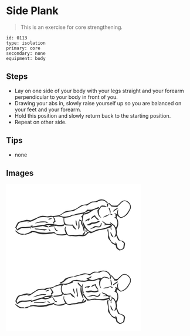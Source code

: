 # Side Plank
> This is an exercise for core strengthening.

``` 
id: 0113 
type: isolation 
primary: core 
secondary: none 
equipment: body 
``` 

## Steps

 - Lay on one side of your body with your legs straight and your forearm perpendicular to your body in front of you.
 - Drawing your abs in, slowly raise yourself up so you are balanced on your feet and your forearm.
 - Hold this position and slowly return back to the starting position.
 - Repeat on other side.

## Tips

 - none

## Images

<svg width="277pt" height="200" viewBox="0 0 277 150" xmlns="http://www.w3.org/2000/svg">
  <g fill="#FFF">
    <path d="M0 0h277v150H0V0m184.68 34.75c-2.9 1.73-6.37.62-9.51 1.29-3.11 1.34-5.9 3.32-8.93 4.84-3.14 1.06-6.47 1.37-9.73 1.85-6.71 1.55-10.91 8-17.66 9.45-6.06 2.96-13.25 1.68-19.3 4.5-3.64 2.66-7.26 5.57-11.51 7.14-4.99.6-9.98 1.96-15.03 1.18-3.04-.43-5.92.82-8.87 1.26-4.62-.86-9.45-2.23-14.07-.6-6.58 2.72-12.98 5.89-19.6 8.54-2.81-.43-5.65-.75-8.48-1.1-5.61 1.08-11.04 3.01-16.6 4.31-3.52 2.89-4.46 7.59-6.83 11.3 1.43 1.92 2.43 4.12 3.79 6.09 4.19-.91 7.17-5.05 11.63-4.77 5.34.15 10.66-.23 15.96-.82l-.92 1.83c.31-.02.94-.05 1.25-.07.09-1.16.28-3.48.38-4.64.39.74 1.18 2.21 1.57 2.94 6.92-.91 13.83-1.89 20.7-3.09 4.96-1.35 9.08 3.39 14.1 1.94-1.72-2.1-4.22-3.09-6.66-4.08 6.64-.41 13.62 1.31 19.88-1.76-.92-.62-2.77-1.86-3.7-2.47l.22 1.89c-3.53.32-7.03-.35-10.55-.23-3.89-.13-7.26 2.61-11.22 1.77-7.57 1.27-15.14 2.64-22.71 4.02.87-.5 2.62-1.48 3.49-1.98-1.76-.13-3.53-.25-5.28-.42-.12.47-.35 1.43-.47 1.91-2.87.15-5.72.5-8.57.89-4.43.51-9.11-.53-13.37 1.15-2.39.82-4.2 2.66-6.14 4.19-.05-.98-.15-2.94-.21-3.92-.27.04-.83.11-1.11.15 2.68-3.59 3.41-8.66 7.84-10.71 4.8-1.28 9.76-1.81 14.67-2.47 1.94-.28 3.75.48 5.42 1.34 4.72-1.77 9.65-3.27 13.76-6.28 6.16-3.9 13.67-4.09 20.68-3.17 3.82 1.16 7.45-1.35 11.31-.78 2.08-.64 2.74 1.64 2.84 3.14.57 1.77 1.11 3.56 1.72 5.32-1.82 1.03-3.29 2.45-3.45 4.71 2.24-.94 4.24-2.32 5.93-4.07-1.19-2.38-1.93-4.94-2.5-7.53l-.79.9c-.1-.54-.32-1.62-.43-2.16 3.72-.49 7.49-1.36 11.25-.85 2.91.76 5.85 1.47 8.68 2.49-.3 4.37-.09 8.77 1.11 13.01-5.64 1.85-12.05 2.32-17.71.26-.65.69-1.29 1.39-1.91 2.09-2.37-.35-4.76-.4-7.13-.09a36.27 36.27 0 0 1-4.11 1.64c-.19.72-.36 1.45-.47 2.2 4.75-1.95 9.96-1.38 14.75-2.94 4.53 1.47 9.4 1.07 14.05.57 1.98.1 2.52-2.02 3.44-3.32 1.15.6 2.13 1.74 3.49 1.84 4.2.24 8.4.42 12.59.7.95 4.23 4.49 6.7 8.23 8.36-2.18-3.8-4.9-7.25-7.68-10.63-4.23.4-8.51.37-12.71-.3-4.81-2.57-4.99-8.24-4.71-13.02 5.35-1.16 11.39-1.13 15.94-4.52 2.73-.52 5.48-.9 8.17-1.61 4.86-1.45 10.08-1.2 14.8-3.22-.75 1.53-1.45 3.09-2.1 4.66-.54.22-1.64.66-2.19.88.7 1.28 1.4 2.57 2.09 3.86-.19 1.84-.33 3.68-.43 5.52-1.88-.89-3.72-1.85-5.52-2.89.04.74.1 2.23.14 2.97-.43.47-1.29 1.41-1.72 1.89-.04 2.98.11 5.96.09 8.93-.28 2.25-.82 4.54-.07 6.76 4.53-4.91.45-11.78 1.85-17.59.82.25 2.47.75 3.3 1 .14 2.66.15 5.5 1.7 7.79 2.5 3.63 2.44 8.19 4 12.16.7.23 2.09.68 2.79.91-1.91 2.22-4.59 3.99-5.44 6.94-3.05-.08-6.18-1.01-9.17 0-2.93.9-6.01.55-9 .26-2.9-.38-5.78.56-8.67.37-1.53-.6-2.88-1.57-4.26-2.44-.83-3.4-2.32-6.58-3.96-9.65.41-2.03.88-4.04 1.34-6.05-5.15 4.08-1.91 10.54.02 15.42-7.85.82-16.81 2.51-23.67-2.52.48-.36 1.46-1.09 1.95-1.45-1.03-.01-2.06-.03-3.08-.04-3.78 1.15-7.82.24-11.64 1.17-3.92 1.09-7.95.12-11.94.19-7.7.15-14.79-4.5-22.56-3.11-4.12 3.45-9.25 4.88-14.35 6.08l-.24 1.24c5.59.65 10.27-2.85 15.57-3.74-.1-.38-.3-1.15-.39-1.54 7.09-.86 13.17 3.64 20.07 4.3 8.64.5 17.27-.52 25.77-2.03 7.29 5.1 17.3 6.06 25.55 2.68 2.79 1.87 5.9 3.83 9.43 3.31 4.65-.55 9.29 1.23 13.91.21 4.35-1.12 8.83 1.07 13.15-.44 4.47-.32 5.4-6.28 9.99-6.21-.81-1.64-2.45-2.07-4.16-1.94-1.22 4.11-5.56 5.56-9.38 6.28 4.16-.74 4.83-4.61 5.81-7.76l-2.32-.68c.14-2.24.28-4.47.43-6.7 2.66 2.58 4.67 5.89 8.03 7.66 1.33.59 1.72 2.07 2.45 3.2l2.99.52c6.24-2.72 12.35-5.95 19.21-6.83 7.27-.6 14.25-2.86 21.09-5.27-.11 1.93-.9 4.45 1.66 5.09-.28-3-1.24-5.85-1.93-8.76.49.65 1.48 1.95 1.97 2.6.28-.89.85-2.68 1.14-3.58l-1.99.09c.03-.49.08-1.46.1-1.94 2.25 1.66 4.8 3.12 6.47 5.42 1.74 3.32 2.41 7.07 2.84 10.76.69 4.03-2.47 7.25-2.83 11.13 1.35-1.17 2.63-2.44 3.89-3.71 1.46 2.96 2.21 6.27 3.89 9.11 2.19 1.12 4.69 1.47 7.01 2.29 1.48 1.29 3.03 2.51 4.53 3.79-.51 3.43-.43 7.05-1.75 10.31-1.83 1.33-4.03 2.06-6.13 2.85-1.55-1.05-3.09-2.12-4.55-3.29-1.86-3.94-1.31-8.87-4.6-12.11l-.28 3.83c-2.9-1.64-6.56-2.51-8.42-5.52-5.28-7.01-4.99-16.22-6.31-24.5l-2 .88c1.03 4.61 2.65 9.28 1.69 14.06-.89 4.54 3.65 7.23 5.65 10.69 2.14 3.78 6.22 5.46 10 7.1.46 2.06.53 4.32 1.62 6.17 1.9 1.86 4.3 3.09 6.42 4.65 3.94-1.58 10.22-2.58 10.12-8.01.34-2.24 1.2-4.49.83-6.76-1.58-3.93-6.01-5.75-10-5.74-3.66-3.58-4.88-8.73-7.06-13.21.79-3.23.34-6.54-.17-9.76 1.6-3.26 3.32-6.67 3.41-10.38-.11-4.18.26-8.92-3.19-11.97.02-1.96.31-3.91.89-5.78 2.22 2.14 4.52 4.22 7.4 5.45 3.54-.85 7.07-1.98 9.79-4.52 5.12-3.4 7.48-9.22 10.37-14.38 2.95-8.46-4.96-18.03-13.8-17.08-5.83 1.07-8.94 6.79-13.34 10.19-3.87.59-7.75.39-11.61-.11-1.98-1.56-3.26-4.39-5.87-4.86-.52.27-1.55.82-2.07 1.1l1.61.18c2.25 1.76 4.1 3.93 6.13 5.93 3.81-.04 7.57.67 11.37.87 1.68-.84 2.39-2.84 3.86-3.98 3.2-2.38 5.28-6.22 9.16-7.64 2.99-.7 6.26-.07 8.41 2.22 3.86 2.79 6.4 7.56 4.62 12.31-3.5 7.51-8.64 15.54-17.13 17.86-2.46.64-3.96-1.82-5.35-3.39-2.85-3.69-1.57-8.56-1.37-12.81-2.43 2.92-2.21 6.82-1.73 10.36-1.81-.77-3.58-1.58-5.34-2.42-.08.44-.23 1.33-.3 1.77l1.67.24c.17 2.05.36 4.1.49 6.16-1.18.12-2.35.23-3.52.33 4.92.89 7.14 6.53 7.03 11.04-.15 3.45-.07 7.97-3.83 9.55-.58-1.34-1.13-2.68-1.66-4.03-3.17-2.28-6.27-4.66-9.69-6.54.44.81 1.33 2.43 1.77 3.24-3.21.7-6.65.75-9.72-.56-2.94-1.64-5.23-4.26-8.29-5.71 1.54 3.1 4.32 5.23 7.23 6.96-1 .6-2.98 1.8-3.98 2.4 5.01-.8 10.08-1.82 15.13-.61-7.52 5.76-17.23 7.67-26.44 8.71-4.02.66-7.44 3-11.11 4.58-6.03 1.51-10.35-4.21-13.77-8.26-2.38-4.86-5.51-9.48-6.82-14.8.53-3.87 1.01-7.84 2.45-11.5 5.09-.48 10.02-2.44 14.11-5.5 3.39-2.51 7.21-4.55 11.28-5.64 2.33-.04 4.51-.66 6.22-2.3-.34-.57-1.01-1.71-1.35-2.28a70.327 70.327 0 0 1-14.99 5.85c-2.91.29-5.83-.09-8.75.01-1.02 2.13-2.87 3.66-4.99 4.62-6.92 2.57-14.6 2.39-21.36 5.42-1.41.08-2.82.18-4.22.27-4.35 3-9.74 3.44-14.84 3.82-3.67.29-7.07-1.55-10.73-1.54 3.6-2.23 6.96-4.95 10.91-6.56 4.47-1.27 9.01-2.53 13.63-3 4.46.93 7.57-2.95 11.32-4.58 6.21-3.31 12.5-9.53 20.1-6.97 3.94-1.81 7.02-5.26 11.3-6.32 3.12-.65 6.33-1.09 9.52-.71 3.2-3.05 7.71-3.72 11.97-3.5 3.96.5 6.48 3.89 9.3 6.31.18-.63.34-1.27.48-1.91-2.79-3.19-6.41-6.06-10.83-6.23-4.35-.72-8.44 1.13-12.22 3.03m22 8.08c-.11 1.51-.09 3.07 1.08 4.27a52.4 52.4 0 0 0 1.09-4.09c.89-2.02-1.8-2.9-3.2-3.3.23 1.08.65 2.09 1.03 3.12m-19.77 10.89c-.39 5.96 2.08 13.09 7.93 15.62-1.42-2.08-3.33-3.84-4.34-6.16-1.01-2.89-1.17-6.08-.59-9.06 1.23-2.83 3.08-5.36 5-7.75 3.78-.06 7.57-.04 11.33.48-2.75-3.06-6.84-2.69-10.56-2.98-3.86 2.43-5.56 6.8-8.77 9.85m31.66 3.01c3.34-1.66 6.05-4.32 9.36-6.06.13-.75.27-1.51.42-2.27-3.59 2.36-8.33 3.81-9.78 8.33m-9.38-8.54c1.64 3.41 2.79 7.01 3.39 10.74.33-.25.97-.76 1.3-1.02-.19-2.85-.83-5.65-2.13-8.2l-2.56-1.52m2.56 12.22c1.33 2.08 3.57 3 6.04 2.74-1.29-2.19-3.8-2.42-6.04-2.74m-13.3 8.07c4.67-1.98 10.45-2.99 13.34-7.61-4.08 3.31-10.2 3.1-13.34 7.61m-24.91 3.06c2.41-1.44 4.46-3.39 6.73-5.04 3.15 2.16 5.2 7.21 9.51 6.9-2.04-3.73-6.91-5.38-7.87-9.61-3.87 1.11-7.37 3.65-8.37 7.75m-86.55-.64c-.11.52-.32 1.56-.43 2.08 2.59-.74 5.52-.97 7.39-3.17-2.36.09-4.67.54-6.96 1.09m73.82 5.43c2.18-.35 4.07-1.48 5.92-2.62l.63 1.88c1.44-1.33 2.86-2.67 4.23-4.06-.42-.36-1.28-1.09-1.71-1.46-3.18 1.83-6.72 3.32-9.07 6.26m-18.17-2.94c-.98 4.34-.19 8.69 2.18 12.45 1.03-2.58-.64-5.1-.62-7.71.05-1.73-.73-3.28-1.56-4.74m45.79 2.07c-3.12 1.9-6.69 3.05-10.37 2.97-5.02-.3-8.54 4.03-13.36 4.72 3.72 2.67 8.04.28 11.36-1.84 5.64-.28 11.53-1.3 15.76-5.43-1.11-.14-2.33-1.23-3.39-.42M58.49 80.21c2.98.03 5.89-.75 8.8-1.28 3.61-.51 7.27-.47 10.87-1.08 1.63-.43 3.02.85 4.44 1.4 1.39-.34 2.77-.75 4.11-1.28-9.21-2.69-19.6-2.08-28.22 2.24m-14.56-2.2c.45.08 1.35.22 1.8.3 1.35-1.68-3.06-2.37-1.8-.3m150.06 1.59c-.36 2.53-.69 5.46-3.1 6.92-3.58 1.19-7.74-2.29-10.98.35-2.82 2.11-5.88 3.9-9.19 5.12 3.55-.59 7.15-1.26 10.34-3 3.81-2.37 9.58 1.87 12.5-2.47 1.92-1.79 1.53-4.58 1.75-6.95-.33.01-.99.02-1.32.03m-94.76 7.59c-1.07 4.05 2.59 11.01 7.33 8.58-1.5-.93-3.22-1.54-4.57-2.68-1.1-1.89-1.67-4.02-2.76-5.9M58.15 90.9c1.69 2.1 4.49 1.7 6.86 1.98 4.71.26 9.28 1.61 13.98 1.97 1.84-.67 3.53-1.68 5.28-2.55-8.74.85-17.37-1.62-26.12-1.4m28.77-.03c-.44 2.99 1.92 5.17 4.66 5.67-1.43-1.99-2.96-3.91-4.66-5.67m75.37 2.48c.01 1.65 1.49 3.98 3.2 4.19.11-1.69-1.63-3.76-3.2-4.19M22 99.08c3.65 3.67 8.93 5 13.98 4.44l.21-.64c.09-2.41-2.75-1.02-4.2-1.4-5.3-.01-8.88-4.52-13.26-6.81-.37 2.1 2.12 3.08 3.27 4.41m191.24-1.6c.32 4.55 1.64 9.87 6.48 11.52-2.48-3.67-3.75-8.02-6.48-11.52z"/>
    <path d="M158.09 60.53c4.62-2.54 8.95-6.11 14.52-5.97-4.38 3.03-9.4 4.69-14.52 5.97zM154.88 75.71l1.18-.2c.06 4.69 2.14 8.93 3.01 13.46-2.3-4.09-3.21-8.73-4.19-13.26z"/>
  </g>
  <g fill="#333">
    <path d="M184.68 34.75c3.78-1.9 7.87-3.75 12.22-3.03 4.42.17 8.04 3.04 10.83 6.23-.14.64-.3 1.28-.48 1.91-2.82-2.42-5.34-5.81-9.3-6.31-4.26-.22-8.77.45-11.97 3.5-3.19-.38-6.4.06-9.52.71-4.28 1.06-7.36 4.51-11.3 6.32-7.6-2.56-13.89 3.66-20.1 6.97-3.75 1.63-6.86 5.51-11.32 4.58-4.62.47-9.16 1.73-13.63 3-3.95 1.61-7.31 4.33-10.91 6.56 3.66-.01 7.06 1.83 10.73 1.54 5.1-.38 10.49-.82 14.84-3.82 1.4-.09 2.81-.19 4.22-.27 6.76-3.03 14.44-2.85 21.36-5.42 2.12-.96 3.97-2.49 4.99-4.62 2.92-.1 5.84.28 8.75-.01 5.2-1.36 10.23-3.34 14.99-5.85.34.57 1.01 1.71 1.35 2.28-1.71 1.64-3.89 2.26-6.22 2.3-4.07 1.09-7.89 3.13-11.28 5.64-4.09 3.06-9.02 5.02-14.11 5.5-1.44 3.66-1.92 7.63-2.45 11.5 1.31 5.32 4.44 9.94 6.82 14.8 3.42 4.05 7.74 9.77 13.77 8.26 3.67-1.58 7.09-3.92 11.11-4.58 9.21-1.04 18.92-2.95 26.44-8.71-5.05-1.21-10.12-.19-15.13.61 1-.6 2.98-1.8 3.98-2.4-2.91-1.73-5.69-3.86-7.23-6.96 3.06 1.45 5.35 4.07 8.29 5.71 3.07 1.31 6.51 1.26 9.72.56-.44-.81-1.33-2.43-1.77-3.24 3.42 1.88 6.52 4.26 9.69 6.54.53 1.35 1.08 2.69 1.66 4.03 3.76-1.58 3.68-6.1 3.83-9.55.11-4.51-2.11-10.15-7.03-11.04 1.17-.1 2.34-.21 3.52-.33-.13-2.06-.32-4.11-.49-6.16l-1.67-.24c.07-.44.22-1.33.3-1.77 1.76.84 3.53 1.65 5.34 2.42-.48-3.54-.7-7.44 1.73-10.36-.2 4.25-1.48 9.12 1.37 12.81 1.39 1.57 2.89 4.03 5.35 3.39 8.49-2.32 13.63-10.35 17.13-17.86 1.78-4.75-.76-9.52-4.62-12.31-2.15-2.29-5.42-2.92-8.41-2.22-3.88 1.42-5.96 5.26-9.16 7.64-1.47 1.14-2.18 3.14-3.86 3.98-3.8-.2-7.56-.91-11.37-.87-2.03-2-3.88-4.17-6.13-5.93l-1.61-.18c.52-.28 1.55-.83 2.07-1.1 2.61.47 3.89 3.3 5.87 4.86 3.86.5 7.74.7 11.61.11 4.4-3.4 7.51-9.12 13.34-10.19 8.84-.95 16.75 8.62 13.8 17.08-2.89 5.16-5.25 10.98-10.37 14.38-2.72 2.54-6.25 3.67-9.79 4.52-2.88-1.23-5.18-3.31-7.4-5.45-.58 1.87-.87 3.82-.89 5.78 3.45 3.05 3.08 7.79 3.19 11.97-.09 3.71-1.81 7.12-3.41 10.38.51 3.22.96 6.53.17 9.76 2.18 4.48 3.4 9.63 7.06 13.21 3.99-.01 8.42 1.81 10 5.74.37 2.27-.49 4.52-.83 6.76.1 5.43-6.18 6.43-10.12 8.01-2.12-1.56-4.52-2.79-6.42-4.65-1.09-1.85-1.16-4.11-1.62-6.17-3.78-1.64-7.86-3.32-10-7.1-2-3.46-6.54-6.15-5.65-10.69.96-4.78-.66-9.45-1.69-14.06l2-.88c1.32 8.28 1.03 17.49 6.31 24.5 1.86 3.01 5.52 3.88 8.42 5.52l.28-3.83c3.29 3.24 2.74 8.17 4.6 12.11 1.46 1.17 3 2.24 4.55 3.29 2.1-.79 4.3-1.52 6.13-2.85 1.32-3.26 1.24-6.88 1.75-10.31-1.5-1.28-3.05-2.5-4.53-3.79-2.32-.82-4.82-1.17-7.01-2.29-1.68-2.84-2.43-6.15-3.89-9.11-1.26 1.27-2.54 2.54-3.89 3.71.36-3.88 3.52-7.1 2.83-11.13-.43-3.69-1.1-7.44-2.84-10.76-1.67-2.3-4.22-3.76-6.47-5.42-.02.48-.07 1.45-.1 1.94l1.99-.09c-.29.9-.86 2.69-1.14 3.58-.49-.65-1.48-1.95-1.97-2.6.69 2.91 1.65 5.76 1.93 8.76-2.56-.64-1.77-3.16-1.66-5.09-6.84 2.41-13.82 4.67-21.09 5.27-6.86.88-12.97 4.11-19.21 6.83l-2.99-.52c-.73-1.13-1.12-2.61-2.45-3.2-3.36-1.77-5.37-5.08-8.03-7.66-.15 2.23-.29 4.46-.43 6.7l2.32.68c-.98 3.15-1.65 7.02-5.81 7.76 3.82-.72 8.16-2.17 9.38-6.28 1.71-.13 3.35.3 4.16 1.94-4.59-.07-5.52 5.89-9.99 6.21-4.32 1.51-8.8-.68-13.15.44-4.62 1.02-9.26-.76-13.91-.21-3.53.52-6.64-1.44-9.43-3.31-8.25 3.38-18.26 2.42-25.55-2.68-8.5 1.51-17.13 2.53-25.77 2.03-6.9-.66-12.98-5.16-20.07-4.3.09.39.29 1.16.39 1.54-5.3.89-9.98 4.39-15.57 3.74l.24-1.24c5.1-1.2 10.23-2.63 14.35-6.08 7.77-1.39 14.86 3.26 22.56 3.11 3.99-.07 8.02.9 11.94-.19 3.82-.93 7.86-.02 11.64-1.17 1.02.01 2.05.03 3.08.04-.49.36-1.47 1.09-1.95 1.45 6.86 5.03 15.82 3.34 23.67 2.52-1.93-4.88-5.17-11.34-.02-15.42-.46 2.01-.93 4.02-1.34 6.05 1.64 3.07 3.13 6.25 3.96 9.65 1.38.87 2.73 1.84 4.26 2.44 2.89.19 5.77-.75 8.67-.37 2.99.29 6.07.64 9-.26 2.99-1.01 6.12-.08 9.17 0 .85-2.95 3.53-4.72 5.44-6.94-.7-.23-2.09-.68-2.79-.91-1.56-3.97-1.5-8.53-4-12.16-1.55-2.29-1.56-5.13-1.7-7.79-.83-.25-2.48-.75-3.3-1-1.4 5.81 2.68 12.68-1.85 17.59-.75-2.22-.21-4.51.07-6.76.02-2.97-.13-5.95-.09-8.93.43-.48 1.29-1.42 1.72-1.89-.04-.74-.1-2.23-.14-2.97 1.8 1.04 3.64 2 5.52 2.89.1-1.84.24-3.68.43-5.52-.69-1.29-1.39-2.58-2.09-3.86.55-.22 1.65-.66 2.19-.88.65-1.57 1.35-3.13 2.1-4.66-4.72 2.02-9.94 1.77-14.8 3.22-2.69.71-5.44 1.09-8.17 1.61-4.55 3.39-10.59 3.36-15.94 4.52-.28 4.78-.1 10.45 4.71 13.02 4.2.67 8.48.7 12.71.3 2.78 3.38 5.5 6.83 7.68 10.63-3.74-1.66-7.28-4.13-8.23-8.36-4.19-.28-8.39-.46-12.59-.7-1.36-.1-2.34-1.24-3.49-1.84-.92 1.3-1.46 3.42-3.44 3.32-4.65.5-9.52.9-14.05-.57-4.79 1.56-10 .99-14.75 2.94.11-.75.28-1.48.47-2.2 1.4-.46 2.77-1.01 4.11-1.64 2.37-.31 4.76-.26 7.13.09.62-.7 1.26-1.4 1.91-2.09 5.66 2.06 12.07 1.59 17.71-.26-1.2-4.24-1.41-8.64-1.11-13.01-2.83-1.02-5.77-1.73-8.68-2.49-3.76-.51-7.53.36-11.25.85.11.54.33 1.62.43 2.16l.79-.9c.57 2.59 1.31 5.15 2.5 7.53a17.795 17.795 0 0 1-5.93 4.07c.16-2.26 1.63-3.68 3.45-4.71-.61-1.76-1.15-3.55-1.72-5.32-.1-1.5-.76-3.78-2.84-3.14-3.86-.57-7.49 1.94-11.31.78-7.01-.92-14.52-.73-20.68 3.17-4.11 3.01-9.04 4.51-13.76 6.28-1.67-.86-3.48-1.62-5.42-1.34-4.91.66-9.87 1.19-14.67 2.47-4.43 2.05-5.16 7.12-7.84 10.71.28-.04.84-.11 1.11-.15.06.98.16 2.94.21 3.92 1.94-1.53 3.75-3.37 6.14-4.19 4.26-1.68 8.94-.64 13.37-1.15 2.85-.39 5.7-.74 8.57-.89.12-.48.35-1.44.47-1.91 1.75.17 3.52.29 5.28.42-.87.5-2.62 1.48-3.49 1.98 7.57-1.38 15.14-2.75 22.71-4.02 3.96.84 7.33-1.9 11.22-1.77 3.52-.12 7.02.55 10.55.23l-.22-1.89c.93.61 2.78 1.85 3.7 2.47-6.26 3.07-13.24 1.35-19.88 1.76 2.44.99 4.94 1.98 6.66 4.08-5.02 1.45-9.14-3.29-14.1-1.94-6.87 1.2-13.78 2.18-20.7 3.09-.39-.73-1.18-2.2-1.57-2.94-.1 1.16-.29 3.48-.38 4.64-.31.02-.94.05-1.25.07l.92-1.83c-5.3.59-10.62.97-15.96.82-4.46-.28-7.44 3.86-11.63 4.77-1.36-1.97-2.36-4.17-3.79-6.09 2.37-3.71 3.31-8.41 6.83-11.3 5.56-1.3 10.99-3.23 16.6-4.31 2.83.35 5.67.67 8.48 1.1 6.62-2.65 13.02-5.82 19.6-8.54 4.62-1.63 9.45-.26 14.07.6 2.95-.44 5.83-1.69 8.87-1.26 5.05.78 10.04-.58 15.03-1.18 4.25-1.57 7.87-4.48 11.51-7.14 6.05-2.82 13.24-1.54 19.3-4.5 6.75-1.45 10.95-7.9 17.66-9.45 3.26-.48 6.59-.79 9.73-1.85 3.03-1.52 5.82-3.5 8.93-4.84 3.14-.67 6.61.44 9.51-1.29m-26.59 25.78c5.12-1.28 10.14-2.94 14.52-5.97-5.57-.14-9.9 3.43-14.52 5.97m-3.21 15.18c.98 4.53 1.89 9.17 4.19 13.26-.87-4.53-2.95-8.77-3.01-13.46l-1.18.2z"/>
    <path d="M206.68 42.83c-.38-1.03-.8-2.04-1.03-3.12 1.4.4 4.09 1.28 3.2 3.3a52.4 52.4 0 0 1-1.09 4.09c-1.17-1.2-1.19-2.76-1.08-4.27zM186.91 53.72c3.21-3.05 4.91-7.42 8.77-9.85 3.72.29 7.81-.08 10.56 2.98-3.76-.52-7.55-.54-11.33-.48-1.92 2.39-3.77 4.92-5 7.75-.58 2.98-.42 6.17.59 9.06 1.01 2.32 2.92 4.08 4.34 6.16-5.85-2.53-8.32-9.66-7.93-15.62zM218.57 56.73c1.45-4.52 6.19-5.97 9.78-8.33-.15.76-.29 1.52-.42 2.27-3.31 1.74-6.02 4.4-9.36 6.06zM209.19 48.19l2.56 1.52c1.3 2.55 1.94 5.35 2.13 8.2-.33.26-.97.77-1.3 1.02-.6-3.73-1.75-7.33-3.39-10.74zM211.75 60.41c2.24.32 4.75.55 6.04 2.74-2.47.26-4.71-.66-6.04-2.74zM198.45 68.48c3.14-4.51 9.26-4.3 13.34-7.61-2.89 4.62-8.67 5.63-13.34 7.61zM173.54 71.54c1-4.1 4.5-6.64 8.37-7.75.96 4.23 5.83 5.88 7.87 9.61-4.31.31-6.36-4.74-9.51-6.9-2.27 1.65-4.32 3.6-6.73 5.04zM86.99 70.9c2.29-.55 4.6-1 6.96-1.09-1.87 2.2-4.8 2.43-7.39 3.17.11-.52.32-1.56.43-2.08zM160.81 76.33c2.35-2.94 5.89-4.43 9.07-6.26.43.37 1.29 1.1 1.71 1.46-1.37 1.39-2.79 2.73-4.23 4.06l-.63-1.88c-1.85 1.14-3.74 2.27-5.92 2.62zM142.64 73.39c.83 1.46 1.61 3.01 1.56 4.74-.02 2.61 1.65 5.13.62 7.71-2.37-3.76-3.16-8.11-2.18-12.45zM188.43 75.46c1.06-.81 2.28.28 3.39.42-4.23 4.13-10.12 5.15-15.76 5.43-3.32 2.12-7.64 4.51-11.36 1.84 4.82-.69 8.34-5.02 13.36-4.72 3.68.08 7.25-1.07 10.37-2.97zM58.49 80.21c8.62-4.32 19.01-4.93 28.22-2.24-1.34.53-2.72.94-4.11 1.28-1.42-.55-2.81-1.83-4.44-1.4-3.6.61-7.26.57-10.87 1.08-2.91.53-5.82 1.31-8.8 1.28zM43.93 78.01c-1.26-2.07 3.15-1.38 1.8.3-.45-.08-1.35-.22-1.8-.3zM193.99 79.6c.33-.01.99-.02 1.32-.03-.22 2.37.17 5.16-1.75 6.95-2.92 4.34-8.69.1-12.5 2.47-3.19 1.74-6.79 2.41-10.34 3 3.31-1.22 6.37-3.01 9.19-5.12 3.24-2.64 7.4.84 10.98-.35 2.41-1.46 2.74-4.39 3.1-6.92zM99.23 87.19c1.09 1.88 1.66 4.01 2.76 5.9 1.35 1.14 3.07 1.75 4.57 2.68-4.74 2.43-8.4-4.53-7.33-8.58zM58.15 90.9c8.75-.22 17.38 2.25 26.12 1.4-1.75.87-3.44 1.88-5.28 2.55-4.7-.36-9.27-1.71-13.98-1.97-2.37-.28-5.17.12-6.86-1.98zM86.92 90.87c1.7 1.76 3.23 3.68 4.66 5.67-2.74-.5-5.1-2.68-4.66-5.67zM162.29 93.35c1.57.43 3.31 2.5 3.2 4.19-1.71-.21-3.19-2.54-3.2-4.19zM22 99.08c-1.15-1.33-3.64-2.31-3.27-4.41 4.38 2.29 7.96 6.8 13.26 6.81 1.45.38 4.29-1.01 4.2 1.4l-.21.64c-5.05.56-10.33-.77-13.98-4.44zM213.24 97.48c2.73 3.5 4 7.85 6.48 11.52-4.84-1.65-6.16-6.97-6.48-11.52z"/>
  </g>
</svg>

<svg width="277pt" height="200" viewBox="0 0 277 150" xmlns="http://www.w3.org/2000/svg">
  <g fill="#FFF">
    <path d="M0 0h277v150H0V0m187.08 29.33c-3.1.05-6.44-1.17-9.33.45-2.25 1.18-4.38 2.57-6.51 3.95-4.82.02-9.75-2.89-14.41-.67-6.25 2.46-13.12 3.07-19.15 6.11-2.93-.86-5.86.54-8.73 1.01-4.05.94-8.45 2.2-10.88 5.87-2.04 3.23-6.36 3.35-8.86 6.1l3.07.72c-4.54 2.74-10.01 3.22-14.43 6.18-5.53 3.52-12.69 1.03-18.24 4.59-5.51.6-11.56-.5-16.74 2.2-3.43 2.67-7.53 4.3-10.88 7.07-2.84 2.58-6.75.26-10.05.19-5.02.92-9.81 2.72-14.73 4.05-5.42 1.22-5.85 7.77-8.69 11.63 1.52 1.85 2.49 4.06 3.89 6 2.57-.92 4.94-2.28 7.3-3.65 3.58-1.4 7.48-.46 11.2-.83 4.24-.64 8.96-.41 12.13-3.85-6.33.47-12.6 1.69-18.97 1.38-4.58-.37-8.66 2.08-11.8 5.17-.1-.93-.3-2.8-.39-3.74-.32-.08-.96-.23-1.28-.31 2.94-3.33 3.33-8.51 7.82-10.43 2.78-.69 5.8-.59 8.4-1.88.23.22.69.65.92.87 2.77-1.54 5.98-1.63 9.06-1.42-1.31.66-2.64 1.28-3.98 1.87 1.91-.17 3.94.14 5.72-.69 5.91-3.13 10.84-7.97 17.08-10.48 4.85-.52 10.16-2.7 14.74-.04.83-.72 1.65-1.45 2.46-2.19 2.37-.62 4.78-1.09 7.2-1.48 1.39 2.49 2.69 5.03 3.99 7.57-.77.93-1.83 1.68-2.33 2.81-.16 1.23.77 2.93-.55 3.75-5.15 1-10.73.51-15.26 3.73-8.37 1.49-16.24 5.08-24.44 7.39-.34.64-1.04 1.92-1.38 2.56 7.24-1.99 14.42-4.19 21.55-6.52 3.43-.87 6.83 1.69 10.27.7 3.04-.76 6.14-1.42 8.87-3.01 1.42-.62 3.59-1.54 4.7.16 1.79-3.04-2.92-2.37-4.13-3.78.43-.02 1.31-.07 1.74-.09l1.08-.14c2.4-1.14-.66-2.52-1.82-3.02 1.75-.75 3.14-2.08 4.46-3.41-.1-.51-.32-1.52-.43-2.03-1.64-1.91-2.15-4.89-4.93-5.58.22-.3.67-.88.9-1.17 3.4-.06 5.53-3.4 8.86-3.9 4.06-.76 7.97-3.29 12.19-2.27-2.5 5.71-1.7 12.28 1.72 17.44-5.23 3.37-11.66 3.38-17.6 3.56l-.64.51c.07.34.19 1.03.25 1.37 5.35.7 10.78-.44 15.98-1.72 1.9-.03 2.17-2.05 2.91-3.37 1.28.61 2.5 1.91 4.06 1.46 3.93-.48 7.87-.94 11.84-1.03.82 1.16 1.64 2.32 2.44 3.49 2.19 1.07 4.04 2.96 6.56 3.2-2.61-3.28-5.17-6.88-8.92-8.94-3.12.48-6.22 1.14-9.34 1.6-.29-.16-.86-.48-1.14-.64l-1.8.64c-7.1-3.42-8.21-14.13-2.6-19.4 2.31.66 4.76 1.24 7.09.28 3.9-1.5 7.98-2.46 11.84-4.07.67-.96.71-2.66 1.98-3.03 9.04-.85 18.15 3.13 27.05.43 7.6-1.96 16.23.84 23.02-4.09 1.03.42 2.07.83 3.11 1.24-.44 2.07-1.35 4.14-1.09 6.29.56 3.94.83 8.67 4.69 10.91-2.28-3.9-3.57-8.53-1.99-12.95.61-4.16 3.9-7.11 7.23-9.3 3.88.38 7.69 1.65 11.27 3.23-1.72-4.36-6.62-3.8-10.39-4.69-2.54.56-4.74 1.93-6.81 3.46-.28-.4-.84-1.21-1.12-1.61-4.1 1.5-8.28 2.75-12.41 4.18-3.9 1.43-8.35.44-11.68-1.92 2.07-1.37 4.72-2.17 6.22-4.24-.99-.52-2.09-.66-2.95.17-2.46 1.7-5.6 1.91-8 3.73 1.2.72 2.4 1.46 3.59 2.21-3.39 1.54-7.28 2.76-10.98 1.57-4.33.7-8.46-.91-12.71-1.25-2.88.55-5.97.53-8.71 1.49-3.24 3.45-7.75 5.5-12.43 6.1-3.81.83-7.65-.66-11.48.21 3.12-1.76 6.59-3.09 9-5.85 3.88-3.98 9.07-6.32 14.49-7.27 9.27-.96 17.9-5.1 27.17-6.07 2.9-.37 5.77.41 8.11 2.16 1.85-.73 3.64-1.66 5.24-2.86 4.28-3.57 10.39-3.38 15.57-2.43 6.41-5.4 17.58-2.72 20.37 5.35 4.6 1.16 6.87 5.47 9.79 8.75l.4 2c.86.03 2.56.08 3.41.11 4.01.51 4.48-4.65 7.93-5.59 2.5-3.11 5.51-7.11 10.03-6.52 3.7-.17 6.21 2.97 8.47 5.44 3.46 3.44 2.54 9.15.05 12.89-3.59 5.78-7.63 12.17-14.62 14.07-2.67 1.26-4.73-1.25-6.32-3.02-2.51-3.71-1.74-8.35-1.21-12.5-2.73 2.5-2.14 6.48-1.64 9.75-1.62-.53-3.22-1.08-4.85-1.57.27 1.15.92 2.01 1.95 2.6-1.32 1.69-1.91 3.75-2.31 5.82l-2.74-.52c3.14 1.83 7.58 3.71 7.61 7.97.44 4.41.69 9.94-3.32 12.85-.7-1.44-1.37-2.89-2-4.35-2.41-1.78-4.83-3.57-7.48-4.98.5.82 1.51 2.44 2.01 3.26-.45.68-.9 1.36-1.35 2.05-.25.85-.75 2.56-1 3.42-1.22-2.3-2.57-4.66-2.89-7.29.34-1.33 1.18-1.94 2.54-1.83.1-.29.3-.85.4-1.14-1.72-.2-3.45-.31-5.16-.59-2.48-1.19-4.38-3.42-7.04-4.25-2.21-.62-4.34-1.47-6.47-2.32 1.75 4.04 7.09 3.18 9.57 6.59-2.47.17-4.99.15-7.37.92 3.37.22 6.77.2 10.13.56 1.64.06 1.6 2.09 2.35 3.13-8.48 2.33-17.54 3.9-26.26 2.02-4.35-.65-8.7.36-12.82 1.69-1.4-.31-2.81-.58-4.23-.8-3.11-3.66-6.6-7.29-8.08-11.96-.52.75-1.04 1.51-1.56 2.26 1.65 5.13 6.5 8.02 8.87 12.69 5.41.18 10.53-2.26 15.96-1.81 9.21-.04 19.36 3.49 27.81-1.74 1.55 1.4 2.05 5.09 4.78 4.12-.84 1.52-1.53 4.32.95 4.61-.91-3.54-.4-7.06 2.16-9.78 4.98 3.57 6.23 9.89 6.67 15.62.31 3.6-2.43 6.45-2.94 9.91 1.59-.81 2.69-2.21 3.77-3.58 1.42 2.8 2.43 5.78 3.62 8.67 1.67 2.31 4.95 1.89 7.4 2.78 1.5 1.36 3.08 2.63 4.59 3.98-.54 3.42-.4 7.05-1.8 10.27-1.82 1.33-4 2.05-6.09 2.83-1.55-1.04-3.08-2.12-4.53-3.29-2.27-3.66-.96-9.05-4.77-11.86 0 .9-.02 2.69-.02 3.58-2.98-1.59-6.69-2.45-8.57-5.49-4.98-6.52-4.9-15.08-6.14-22.83-.66-2.64.07-5.28.42-7.89-.31.02-.94.06-1.26.09-3.2 4.73-.04 10.28.54 15.3.82 3.34-1.37 7.06.68 10.12 1.71 2.6 3.97 4.78 5.65 7.41 2.15 3.27 6.04 4.4 9.33 6.13.33 2.01.36 4.22 1.45 6.01 1.87 1.77 4.11 3.15 6.35 4.4 3.35-.37 6.5-2.12 9.17-4.11 1.07-3.06 1.55-6.36 2-9.57-.95-4.67-6.04-6.13-10.13-6.65-3.84-3.29-4.78-8.66-7.08-12.99.8-3.29.33-6.67-.24-9.96 2.06-2.99 3.27-6.61 3.57-10.21-.27-4.13.22-8.91-3.23-11.91.01-1.73-.11-3.52.6-5.15 2.86.85 4.75 3.68 7.69 4.62 8.19-1.37 14.67-7.59 17.96-14.99 2.92-3.24 2.9-7.5 2.33-11.57-1.01-1.85-2.14-3.64-3.59-5.17-3.8-4.76-12.09-5.97-16.29-1.05-2.22 2.62-4.96 4.68-7.42 7.06-1.59.03-3.18.06-4.76.1-2.57-2.62-4.57-5.85-7.74-7.83-2.27-1.45-3.46-4-5.51-5.7-2.84-2.94-7.16-3.39-11.01-3.77-3.94.1-7.58 1.89-11.41 2.63m24.79 14.14c.43.03 1.29.08 1.72.11.68-2.08 2.19-5.09-.96-6.1.11 2.04-.19 4.04-.76 5.99m1.46 1.46c.91 4.14 1.02 8.39.97 12.62 4.27-3.02 1.17-8.55-.1-12.36-.22-.07-.65-.2-.87-.26m4.73 11.37l2.05-.1a43.1 43.1 0 0 1 7.82-5.28l.39-2.56c-3.53 2.51-7.73 4.25-10.26 7.94m-71.73-3.75c1.48 2.85 3.77 5.22 6.56 6.81-2.77 7.96.76 15.96 3.71 23.27 1.25.01 2.51.04 3.78.04-.79-.24-2.35-.72-3.14-.95-.24-2.95-.52-5.92-1.32-8.78-.77-2.95-1.52-5.94-1.65-9 .07-1.76-.86-4.03 1.26-5.07.19 5.12-.25 10.32 1.19 15.33.73-.83 1.45-1.67 2.16-2.52-1.96-6.05-3.71-12.74-1.22-18.93-1.68 1.6-2.35 3.83-2.61 6.08-3.16-2.19-5.28-5.46-8.03-8.09-.26.59-.49 1.2-.69 1.81m11.89-1.26c.64.5.64.5 0 0m15.72 8.64c2.6-.82 4.97-2.22 7.53-3.15 2.23 3.18 3.24 7.68 7.27 9.13-1.23-3.28-3.14-6.23-5.36-8.93.16-.6.49-1.79.65-2.39-3.94.01-8.44 1.4-10.09 5.34m-8.05-1.11c-1.86.62-4.4.77-5.05 3 1.96-.41 3.87-.98 5.78-1.58.01.56.01 1.67.02 2.22 1.86-1.03 3.68-2.15 5.43-3.38-1.76-1.88-4.1-.67-6.18-.26m38.05 2.2c-1.95.01-3.83.78-4.98 2.39 2.31-.3 4.61-.69 6.93-.96 3.12-.35 5.61-2.78 8.82-2.75l-.56 1.29c1.49.48 3.01.88 4.54 1.2-1.06-1.99-3.16-2.87-5.05-3.85-3.1 1.32-6.28 2.67-9.7 2.68m-59.11.94c-3.36 4.9 1.3 10.52-.48 15.72.61.97 1.27 1.91 2.05 2.76 1.21-6.25-1.6-12.23-1.57-18.48m-3.73 12.31c.28-3.32-2.53-5.9-2.15-9.27-.4-.53-1.22-1.58-1.62-2.11-.71 4.23.8 8.35 3.77 11.38m-60.08-4.55c2.67-.98 5.71-1.54 7.58-3.88-2.72.45-6.9.46-7.58 3.88m105.35-2.38c-3.18 1.86-7.01 1.2-10.42.45-4.62-1.5-8.88 1.92-13.56 1.12 2.85 3.78 7.71 2.22 11.51 1.17 5.42 1.06 11.59 1.99 16.26-1.8-1.16-.65-2.41-1.96-3.79-.94m2.16 10.34c-3.86 2.3-7.63-2.16-11.58-1.51-3.41 1.21-6.88 2.79-10.59 2.59.02.14.06.4.09.54 3.4.13 6.9.46 10.13-.88 4.35-1.64 8.76 3.99 12.85.7 2.81-1.02 3.39-4.09 3.33-6.73-1.63 1.6-2.36 3.95-4.23 5.29M54.84 81c4.25-.46 8.04-2.68 12.26-3.27 2.04-.28 4.07-.65 6.06-1.19 2.93-1.03 6.52 1.55 8.8-1.3-9.37-2.16-19.02 1.19-27.12 5.76m66.35 11.93c-7.43 2.39-15.79 5.01-23.3 1.4.33-.54.98-1.63 1.3-2.18-1.77.35-3.57.66-5.2 1.49-4.14.47-8.19 1.45-12.09 2.91-6.9.88-13.94 2.04-20.87.68-4.31-.87-8.62.17-12.85.93l.49.86c-3.79 1.05-7.58 2.13-11.38 3.15.07.38.2 1.12.27 1.5 1.12-.13 3.37-.4 4.49-.53 3.26-.35 5.47-3.56 8.87-3.35 7.98-2.01 15.87 2.5 23.9.95 2.85-.81 5.81-1.02 8.73-1.45 4.16-2.21 9.1-2.02 13.26-4.23 7.59 4.59 18.1 4.37 25.36-.79 3.14 1.72 6.76 3.16 10.38 2.05 4.61-1.31 9.62-.04 14.07-2.01 3.27-1.42 7-.29 10.32-1.52 3.07-1.06 7.14-2.43 7.17-6.42-.65.16-1.93.49-2.58.65-1.65 2.17-4.22 3.27-6.65 4.31 2.43-1.84 4.9-4.18 3.99-7.43-1.89 1.95-3.31 4.27-4.28 6.81-2.94.22-6.07-.23-8.76 1.24-4.3 2.17-9.3.77-13.73 2.41-2.75 1.2-6.1.89-8.15-1.44-1.88-2.8-3.5-5.77-5.39-8.55-.02-2.23-.06-4.45-.12-6.67-2.36 5.2-.52 10.9 2.75 15.23m-24.73-10.9c-.22 4.25 2.78 9.48 7.64 8.73-.44-2.02-2.74-1.71-4.15-2.62-1.61-1.78-1.42-4.69-3.49-6.11m-7.71 10.59l1.12-1.28c-1.08-.4-2.15-.8-3.23-1.2-.38-.56-1.15-1.7-1.54-2.27-1.08 2.74 1.73 3.71 3.65 4.75m-31.18-1.1c-.28.39-.85 1.16-1.13 1.55 5.85-.56 11.69-.77 17.56-.43 2.96.5 5.45-1.3 8.05-2.36-8.14.79-16.37.22-24.48 1.24m-39.4 3.25c2.01 3.21 5.13 5.57 8.35 7.48 2.97 1.82 6.6 1.12 9.89 1.5-.06-.59-.17-1.76-.23-2.34-2.38.02-4.92.56-7.2-.38-4.03-1.31-6.78-4.91-10.81-6.26m195.1 2.94c.46 4.25 1.47 9.94 6.45 10.96-2.94-3.22-3.53-7.8-6.45-10.96z"/>
    <path d="M77.5 82.14c3.38-2.3 7.79-1.16 11.6-1.82-3.3 2.87-7.61 2.9-11.6 1.82z"/>
  </g>
  <g fill="#333">
    <path d="M187.08 29.33c3.83-.74 7.47-2.53 11.41-2.63 3.85.38 8.17.83 11.01 3.77 2.05 1.7 3.24 4.25 5.51 5.7 3.17 1.98 5.17 5.21 7.74 7.83 1.58-.04 3.17-.07 4.76-.1 2.46-2.38 5.2-4.44 7.42-7.06 4.2-4.92 12.49-3.71 16.29 1.05 1.45 1.53 2.58 3.32 3.59 5.17.57 4.07.59 8.33-2.33 11.57-3.29 7.4-9.77 13.62-17.96 14.99-2.94-.94-4.83-3.77-7.69-4.62-.71 1.63-.59 3.42-.6 5.15 3.45 3 2.96 7.78 3.23 11.91-.3 3.6-1.51 7.22-3.57 10.21.57 3.29 1.04 6.67.24 9.96 2.3 4.33 3.24 9.7 7.08 12.99 4.09.52 9.18 1.98 10.13 6.65-.45 3.21-.93 6.51-2 9.57-2.67 1.99-5.82 3.74-9.17 4.11-2.24-1.25-4.48-2.63-6.35-4.4-1.09-1.79-1.12-4-1.45-6.01-3.29-1.73-7.18-2.86-9.33-6.13-1.68-2.63-3.94-4.81-5.65-7.41-2.05-3.06.14-6.78-.68-10.12-.58-5.02-3.74-10.57-.54-15.3.32-.03.95-.07 1.26-.09-.35 2.61-1.08 5.25-.42 7.89 1.24 7.75 1.16 16.31 6.14 22.83 1.88 3.04 5.59 3.9 8.57 5.49 0-.89.02-2.68.02-3.58 3.81 2.81 2.5 8.2 4.77 11.86 1.45 1.17 2.98 2.25 4.53 3.29 2.09-.78 4.27-1.5 6.09-2.83 1.4-3.22 1.26-6.85 1.8-10.27-1.51-1.35-3.09-2.62-4.59-3.98-2.45-.89-5.73-.47-7.4-2.78-1.19-2.89-2.2-5.87-3.62-8.67-1.08 1.37-2.18 2.77-3.77 3.58.51-3.46 3.25-6.31 2.94-9.91-.44-5.73-1.69-12.05-6.67-15.62-2.56 2.72-3.07 6.24-2.16 9.78-2.48-.29-1.79-3.09-.95-4.61-2.73.97-3.23-2.72-4.78-4.12-8.45 5.23-18.6 1.7-27.81 1.74-5.43-.45-10.55 1.99-15.96 1.81-2.37-4.67-7.22-7.56-8.87-12.69.52-.75 1.04-1.51 1.56-2.26 1.48 4.67 4.97 8.3 8.08 11.96 1.42.22 2.83.49 4.23.8 4.12-1.33 8.47-2.34 12.82-1.69 8.72 1.88 17.78.31 26.26-2.02-.75-1.04-.71-3.07-2.35-3.13-3.36-.36-6.76-.34-10.13-.56 2.38-.77 4.9-.75 7.37-.92-2.48-3.41-7.82-2.55-9.57-6.59 2.13.85 4.26 1.7 6.47 2.32 2.66.83 4.56 3.06 7.04 4.25 1.71.28 3.44.39 5.16.59-.1.29-.3.85-.4 1.14-1.36-.11-2.2.5-2.54 1.83.32 2.63 1.67 4.99 2.89 7.29.25-.86.75-2.57 1-3.42.45-.69.9-1.37 1.35-2.05-.5-.82-1.51-2.44-2.01-3.26 2.65 1.41 5.07 3.2 7.48 4.98.63 1.46 1.3 2.91 2 4.35 4.01-2.91 3.76-8.44 3.32-12.85-.03-4.26-4.47-6.14-7.61-7.97l2.74.52c.4-2.07.99-4.13 2.31-5.82-1.03-.59-1.68-1.45-1.95-2.6 1.63.49 3.23 1.04 4.85 1.57-.5-3.27-1.09-7.25 1.64-9.75-.53 4.15-1.3 8.79 1.21 12.5 1.59 1.77 3.65 4.28 6.32 3.02 6.99-1.9 11.03-8.29 14.62-14.07 2.49-3.74 3.41-9.45-.05-12.89-2.26-2.47-4.77-5.61-8.47-5.44-4.52-.59-7.53 3.41-10.03 6.52-3.45.94-3.92 6.1-7.93 5.59-.85-.03-2.55-.08-3.41-.11l-.4-2c-2.92-3.28-5.19-7.59-9.79-8.75-2.79-8.07-13.96-10.75-20.37-5.35-5.18-.95-11.29-1.14-15.57 2.43-1.6 1.2-3.39 2.13-5.24 2.86-2.34-1.75-5.21-2.53-8.11-2.16-9.27.97-17.9 5.11-27.17 6.07-5.42.95-10.61 3.29-14.49 7.27-2.41 2.76-5.88 4.09-9 5.85 3.83-.87 7.67.62 11.48-.21 4.68-.6 9.19-2.65 12.43-6.1 2.74-.96 5.83-.94 8.71-1.49 4.25.34 8.38 1.95 12.71 1.25 3.7 1.19 7.59-.03 10.98-1.57-1.19-.75-2.39-1.49-3.59-2.21 2.4-1.82 5.54-2.03 8-3.73.86-.83 1.96-.69 2.95-.17-1.5 2.07-4.15 2.87-6.22 4.24 3.33 2.36 7.78 3.35 11.68 1.92 4.13-1.43 8.31-2.68 12.41-4.18.28.4.84 1.21 1.12 1.61 2.07-1.53 4.27-2.9 6.81-3.46 3.77.89 8.67.33 10.39 4.69-3.58-1.58-7.39-2.85-11.27-3.23-3.33 2.19-6.62 5.14-7.23 9.3-1.58 4.42-.29 9.05 1.99 12.95-3.86-2.24-4.13-6.97-4.69-10.91-.26-2.15.65-4.22 1.09-6.29-1.04-.41-2.08-.82-3.11-1.24-6.79 4.93-15.42 2.13-23.02 4.09-8.9 2.7-18.01-1.28-27.05-.43-1.27.37-1.31 2.07-1.98 3.03-3.86 1.61-7.94 2.57-11.84 4.07-2.33.96-4.78.38-7.09-.28-5.61 5.27-4.5 15.98 2.6 19.4l1.8-.64c.28.16.85.48 1.14.64 3.12-.46 6.22-1.12 9.34-1.6 3.75 2.06 6.31 5.66 8.92 8.94-2.52-.24-4.37-2.13-6.56-3.2-.8-1.17-1.62-2.33-2.44-3.49-3.97.09-7.91.55-11.84 1.03-1.56.45-2.78-.85-4.06-1.46-.74 1.32-1.01 3.34-2.91 3.37-5.2 1.28-10.63 2.42-15.98 1.72-.06-.34-.18-1.03-.25-1.37l.64-.51c5.94-.18 12.37-.19 17.6-3.56-3.42-5.16-4.22-11.73-1.72-17.44-4.22-1.02-8.13 1.51-12.19 2.27-3.33.5-5.46 3.84-8.86 3.9-.23.29-.68.87-.9 1.17 2.78.69 3.29 3.67 4.93 5.58.11.51.33 1.52.43 2.03-1.32 1.33-2.71 2.66-4.46 3.41 1.16.5 4.22 1.88 1.82 3.02l-1.08.14c-.43.02-1.31.07-1.74.09 1.21 1.41 5.92.74 4.13 3.78-1.11-1.7-3.28-.78-4.7-.16-2.73 1.59-5.83 2.25-8.87 3.01-3.44.99-6.84-1.57-10.27-.7-7.13 2.33-14.31 4.53-21.55 6.52.34-.64 1.04-1.92 1.38-2.56 8.2-2.31 16.07-5.9 24.44-7.39 4.53-3.22 10.11-2.73 15.26-3.73 1.32-.82.39-2.52.55-3.75.5-1.13 1.56-1.88 2.33-2.81-1.3-2.54-2.6-5.08-3.99-7.57-2.42.39-4.83.86-7.2 1.48-.81.74-1.63 1.47-2.46 2.19-4.58-2.66-9.89-.48-14.74.04-6.24 2.51-11.17 7.35-17.08 10.48-1.78.83-3.81.52-5.72.69 1.34-.59 2.67-1.21 3.98-1.87-3.08-.21-6.29-.12-9.06 1.42-.23-.22-.69-.65-.92-.87-2.6 1.29-5.62 1.19-8.4 1.88-4.49 1.92-4.88 7.1-7.82 10.43.32.08.96.23 1.28.31.09.94.29 2.81.39 3.74 3.14-3.09 7.22-5.54 11.8-5.17 6.37.31 12.64-.91 18.97-1.38-3.17 3.44-7.89 3.21-12.13 3.85-3.72.37-7.62-.57-11.2.83-2.36 1.37-4.73 2.73-7.3 3.65-1.4-1.94-2.37-4.15-3.89-6 2.84-3.86 3.27-10.41 8.69-11.63 4.92-1.33 9.71-3.13 14.73-4.05 3.3.07 7.21 2.39 10.05-.19 3.35-2.77 7.45-4.4 10.88-7.07 5.18-2.7 11.23-1.6 16.74-2.2 5.55-3.56 12.71-1.07 18.24-4.59 4.42-2.96 9.89-3.44 14.43-6.18l-3.07-.72c2.5-2.75 6.82-2.87 8.86-6.1 2.43-3.67 6.83-4.93 10.88-5.87 2.87-.47 5.8-1.87 8.73-1.01 6.03-3.04 12.9-3.65 19.15-6.11 4.66-2.22 9.59.69 14.41.67 2.13-1.38 4.26-2.77 6.51-3.95 2.89-1.62 6.23-.4 9.33-.45M77.5 82.14c3.99 1.08 8.3 1.05 11.6-1.82-3.81.66-8.22-.48-11.6 1.82z"/>
    <path d="M211.87 43.47c.57-1.95.87-3.95.76-5.99 3.15 1.01 1.64 4.02.96 6.1-.43-.03-1.29-.08-1.72-.11zM213.33 44.93c.22.06.65.19.87.26 1.27 3.81 4.37 9.34.1 12.36.05-4.23-.06-8.48-.97-12.62zM218.06 56.3c2.53-3.69 6.73-5.43 10.26-7.94l-.39 2.56a43.1 43.1 0 0 0-7.82 5.28l-2.05.1zM146.33 52.55c.2-.61.43-1.22.69-1.81 2.75 2.63 4.87 5.9 8.03 8.09.26-2.25.93-4.48 2.61-6.08-2.49 6.19-.74 12.88 1.22 18.93-.71.85-1.43 1.69-2.16 2.52-1.44-5.01-1-10.21-1.19-15.33-2.12 1.04-1.19 3.31-1.26 5.07.13 3.06.88 6.05 1.65 9 .8 2.86 1.08 5.83 1.32 8.78.79.23 2.35.71 3.14.95-1.27 0-2.53-.03-3.78-.04-2.95-7.31-6.48-15.31-3.71-23.27a16.738 16.738 0 0 1-6.56-6.81zM158.22 51.29c.64.5.64.5 0 0zM173.94 59.93c1.65-3.94 6.15-5.33 10.09-5.34-.16.6-.49 1.79-.65 2.39 2.22 2.7 4.13 5.65 5.36 8.93-4.03-1.45-5.04-5.95-7.27-9.13-2.56.93-4.93 2.33-7.53 3.15zM165.89 58.82c2.08-.41 4.42-1.62 6.18.26a59.872 59.872 0 0 1-5.43 3.38c-.01-.55-.01-1.66-.02-2.22-1.91.6-3.82 1.17-5.78 1.58.65-2.23 3.19-2.38 5.05-3zM203.94 61.02c3.42-.01 6.6-1.36 9.7-2.68 1.89.98 3.99 1.86 5.05 3.85-1.53-.32-3.05-.72-4.54-1.2l.56-1.29c-3.21-.03-5.7 2.4-8.82 2.75-2.32.27-4.62.66-6.93.96 1.15-1.61 3.03-2.38 4.98-2.39zM144.83 61.96c-.03 6.25 2.78 12.23 1.57 18.48-.78-.85-1.44-1.79-2.05-2.76 1.78-5.2-2.88-10.82.48-15.72zM141.1 74.27c-2.97-3.03-4.48-7.15-3.77-11.38.4.53 1.22 1.58 1.62 2.11-.38 3.37 2.43 5.95 2.15 9.27zM81.02 69.72c.68-3.42 4.86-3.43 7.58-3.88-1.87 2.34-4.91 2.9-7.58 3.88zM186.37 67.34c1.38-1.02 2.63.29 3.79.94-4.67 3.79-10.84 2.86-16.26 1.8-3.8 1.05-8.66 2.61-11.51-1.17 4.68.8 8.94-2.62 13.56-1.12 3.41.75 7.24 1.41 10.42-.45zM188.53 77.68c1.87-1.34 2.6-3.69 4.23-5.29.06 2.64-.52 5.71-3.33 6.73-4.09 3.29-8.5-2.34-12.85-.7-3.23 1.34-6.73 1.01-10.13.88-.03-.14-.07-.4-.09-.54 3.71.2 7.18-1.38 10.59-2.59 3.95-.65 7.72 3.81 11.58 1.51zM54.84 81c8.1-4.57 17.75-7.92 27.12-5.76-2.28 2.85-5.87.27-8.8 1.3-1.99.54-4.02.91-6.06 1.19-4.22.59-8.01 2.81-12.26 3.27zM121.19 92.93c-3.27-4.33-5.11-10.03-2.75-15.23.06 2.22.1 4.44.12 6.67 1.89 2.78 3.51 5.75 5.39 8.55 2.05 2.33 5.4 2.64 8.15 1.44 4.43-1.64 9.43-.24 13.73-2.41 2.69-1.47 5.82-1.02 8.76-1.24.97-2.54 2.39-4.86 4.28-6.81.91 3.25-1.56 5.59-3.99 7.43 2.43-1.04 5-2.14 6.65-4.31.65-.16 1.93-.49 2.58-.65-.03 3.99-4.1 5.36-7.17 6.42-3.32 1.23-7.05.1-10.32 1.52-4.45 1.97-9.46.7-14.07 2.01-3.62 1.11-7.24-.33-10.38-2.05-7.26 5.16-17.77 5.38-25.36.79-4.16 2.21-9.1 2.02-13.26 4.23-2.92.43-5.88.64-8.73 1.45-8.03 1.55-15.92-2.96-23.9-.95-3.4-.21-5.61 3-8.87 3.35-1.12.13-3.37.4-4.49.53-.07-.38-.2-1.12-.27-1.5 3.8-1.02 7.59-2.1 11.38-3.15l-.49-.86c4.23-.76 8.54-1.8 12.85-.93 6.93 1.36 13.97.2 20.87-.68 3.9-1.46 7.95-2.44 12.09-2.91 1.63-.83 3.43-1.14 5.2-1.49-.32.55-.97 1.64-1.3 2.18 7.51 3.61 15.87.99 23.3-1.4z"/>
    <path d="M96.46 82.03c2.07 1.42 1.88 4.33 3.49 6.11 1.41.91 3.71.6 4.15 2.62-4.86.75-7.86-4.48-7.64-8.73zM88.75 92.62c-1.92-1.04-4.73-2.01-3.65-4.75.39.57 1.16 1.71 1.54 2.27 1.08.4 2.15.8 3.23 1.2l-1.12 1.28zM57.57 91.52c8.11-1.02 16.34-.45 24.48-1.24-2.6 1.06-5.09 2.86-8.05 2.36-5.87-.34-11.71-.13-17.56.43.28-.39.85-1.16 1.13-1.55zM18.17 94.77c4.03 1.35 6.78 4.95 10.81 6.26 2.28.94 4.82.4 7.2.38.06.58.17 1.75.23 2.34-3.29-.38-6.92.32-9.89-1.5-3.22-1.91-6.34-4.27-8.35-7.48zM213.27 97.71c2.92 3.16 3.51 7.74 6.45 10.96-4.98-1.02-5.99-6.71-6.45-10.96z"/>
  </g>
</svg>
